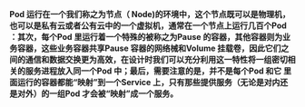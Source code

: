 **Pod 运行在一个我们称之为节点（ Node)的环境中，这个节点既可以是物理机，也可以是私有云或者公有云中的一个虚拟机，通常在一个节点上运行几百个Pod 
：其次，每个Pod 里运行着一个特殊的被称之为Pause 的容器，其他容器则为业务容器，这些业务容器共享Pause 容器的网络械和Volume 挂载卷，因此它们之
间的通信和数据交换更为高效，在设计时我们可以充分利用这一特性将一组密切相关的服务进程放入同一个Pod 中；最后，需要注意的是，并不是每个Pod 和它
里面运行的容器都能“映射”到一个Service 上，只有那些提供服务（无论是对内还是对外）的一组Pod 才会被“映射”成一个服务。**
